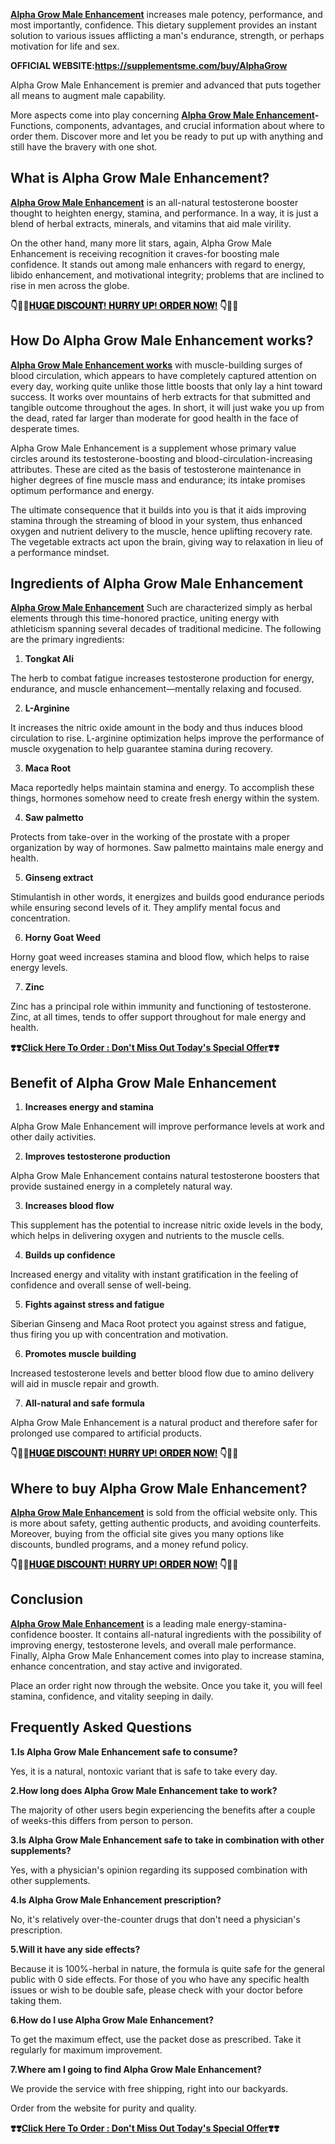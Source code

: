 <p><a href="https://supplementsme.com/buy/AlphaGrow"><strong>Alpha Grow Male Enhancement</strong></a><span style="font-weight: 400;"> increases male potency, performance, and most importantly, confidence. This dietary supplement provides an instant solution to various issues afflicting a man's endurance, strength, or perhaps motivation for life and sex.</span></p>
<p><strong>OFFICIAL WEBSITE:</strong><a href="https://supplementsme.com/buy/AlphaGrow"><strong>https://supplementsme.com/buy/AlphaGrow</strong></a></p>
<p><span style="font-weight: 400;">Alpha Grow Male Enhancement is premier and advanced that puts together all means to augment male capability.</span></p>
<p><span style="font-weight: 400;">More aspects come into play concerning </span><a href="https://supplementsme.com/buy/AlphaGrow"><strong>Alpha Grow Male Enhancement</strong></a><strong>-</strong><span style="font-weight: 400;">Functions, components, advantages, and crucial information about where to order them. Discover more and let you be ready to put up with anything and still have the bravery with one shot.</span></p>
<h2><strong>What is Alpha Grow Male Enhancement?</strong></h2>
<p><a href="https://supplementsme.com/buy/AlphaGrow"><strong>Alpha Grow Male Enhancement</strong></a><span style="font-weight: 400;"> is an all-natural testosterone booster thought to heighten energy, stamina, and performance. In a way, it is just a blend of herbal extracts, minerals, and vitamins that aid male virility.</span></p>
<p><span style="font-weight: 400;">On the other hand, many more lit stars, again, Alpha Grow Male Enhancement is receiving recognition it craves-for boosting male confidence. It stands out among male enhancers with regard to energy, libido enhancement, and motivational integrity; problems that are inclined to rise in men across the globe.</span></p>
<p><strong>👇🥳😍</strong><a href="https://supplementsme.com/buy/AlphaGrow"><strong>𝐇𝐔𝐆𝐄 𝐃𝐈𝐒𝐂𝐎𝐔𝐍𝐓! 𝐇𝐔𝐑𝐑𝐘 𝐔𝐏! 𝐎𝐑𝐃𝐄𝐑 𝐍𝐎𝐖!</strong></a><strong> 👇🥳😍</strong></p>
<h2><strong>How Do Alpha Grow Male Enhancement works?</strong></h2>
<p><a href="https://supplementsme.com/buy/AlphaGrow"><strong>Alpha Grow Male Enhancement works</strong></a><span style="font-weight: 400;"> with muscle-building surges of blood circulation, which appears to have completely captured attention on every day, working quite unlike those little boosts that only lay a hint toward success. It works over mountains of herb extracts for that submitted and tangible outcome throughout the ages. In short, it will just wake you up from the dead, rated far larger than moderate for good health in the face of desperate times.&nbsp;</span></p>
<p><span style="font-weight: 400;">Alpha Grow Male Enhancement is a supplement whose primary value circles around its testosterone-boosting and blood-circulation-increasing attributes. These are cited as the basis of testosterone maintenance in higher degrees of fine muscle mass and endurance; its intake promises optimum performance and energy.</span></p>
<p><span style="font-weight: 400;">The ultimate consequence that it builds into you is that it aids improving stamina through the streaming of blood in your system, thus enhanced oxygen and nutrient delivery to the muscle, hence uplifting recovery rate. The vegetable extracts act upon the brain, giving way to relaxation in lieu of a performance mindset.</span></p>
<h2><strong>Ingredients of Alpha Grow Male Enhancement</strong></h2>
<p><a href="https://supplementsme.com/buy/AlphaGrow"><strong>Alpha Grow Male Enhancement</strong></a><span style="font-weight: 400;"> Such are characterized simply as herbal elements through this time-honored practice, uniting energy with athleticism spanning several decades of traditional medicine. The following are the primary ingredients:</span></p>
<ol>
<li><strong> Tongkat Ali</strong></li>
</ol>
<p><span style="font-weight: 400;">The herb to combat fatigue increases testosterone production for energy, endurance, and muscle enhancement&mdash;mentally relaxing and focused.</span></p>
<ol start="2">
<li><strong> L-Arginine</strong></li>
</ol>
<p><span style="font-weight: 400;">It increases the nitric oxide amount in the body and thus induces blood circulation to rise. L-arginine optimization helps improve the performance of muscle oxygenation to help guarantee stamina during recovery.</span></p>
<ol start="3">
<li><strong> Maca Root</strong></li>
</ol>
<p><span style="font-weight: 400;">Maca reportedly helps maintain stamina and energy. To accomplish these things, hormones somehow need to create fresh energy within the system.</span></p>
<ol start="4">
<li><strong> Saw palmetto</strong></li>
</ol>
<p><span style="font-weight: 400;">Protects from take-over in the working of the prostate with a proper organization by way of hormones. Saw palmetto maintains male energy and health.</span></p>
<ol start="5">
<li><strong> Ginseng extract</strong></li>
</ol>
<p><span style="font-weight: 400;">Stimulantish in other words, it energizes and builds good endurance periods while ensuring second levels of it. They amplify mental focus and concentration.</span></p>
<ol start="6">
<li><strong> Horny Goat Weed</strong></li>
</ol>
<p><span style="font-weight: 400;">Horny goat weed increases stamina and blood flow, which helps to raise energy levels.&nbsp;</span></p>
<ol start="7">
<li><strong> Zinc</strong></li>
</ol>
<p><span style="font-weight: 400;">Zinc has a principal role within immunity and functioning of testosterone. Zinc, at all times, tends to offer support throughout for male energy and health.&nbsp;</span></p>
<p><strong>❣️❣️</strong><a href="https://supplementsme.com/buy/AlphaGrow"><strong>Click Here To Order : Don't Miss Out Today's Special Offer</strong></a><strong>❣️❣️&nbsp;</strong></p>
<h2><strong>Benefit of</strong> <strong>Alpha Grow Male Enhancement</strong></h2>
<ol>
<li><strong> Increases energy and stamina</strong></li>
</ol>
<p><span style="font-weight: 400;">Alpha Grow Male Enhancement will improve performance levels at work and other daily activities.</span></p>
<ol start="2">
<li><strong> Improves testosterone production</strong></li>
</ol>
<p><span style="font-weight: 400;">Alpha Grow Male Enhancement contains natural testosterone boosters that provide sustained energy in a completely natural way.</span></p>
<ol start="3">
<li><strong> Increases blood flow</strong></li>
</ol>
<p><span style="font-weight: 400;">This supplement has the potential to increase nitric oxide levels in the body, which helps in delivering oxygen and nutrients to the muscle cells.</span></p>
<ol start="4">
<li><strong> Builds up confidence</strong></li>
</ol>
<p><span style="font-weight: 400;">Increased energy and vitality with instant gratification in the feeling of confidence and overall sense of well-being.</span></p>
<ol start="5">
<li><strong> Fights against stress and fatigue</strong></li>
</ol>
<p><span style="font-weight: 400;">Siberian Ginseng and Maca Root protect you against stress and fatigue, thus firing you up with concentration and motivation.</span></p>
<ol start="6">
<li><strong> Promotes muscle building</strong></li>
</ol>
<p><span style="font-weight: 400;">Increased testosterone levels and better blood flow due to amino delivery will aid in muscle repair and growth.</span></p>
<ol start="7">
<li><strong> All-natural and safe formula</strong></li>
</ol>
<p><span style="font-weight: 400;">Alpha Grow Male Enhancement is a natural product and therefore safer for prolonged use compared to artificial products.</span></p>
<p><strong>👇🥳😍</strong><a href="https://supplementsme.com/buy/AlphaGrow"><strong>𝐇𝐔𝐆𝐄 𝐃𝐈𝐒𝐂𝐎𝐔𝐍𝐓! 𝐇𝐔𝐑𝐑𝐘 𝐔𝐏! 𝐎𝐑𝐃𝐄𝐑 𝐍𝐎𝐖!</strong></a><strong> 👇🥳😍</strong></p>
<h2><strong>Where to buy Alpha Grow Male Enhancement?</strong></h2>
<p><a href="https://supplementsme.com/buy/AlphaGrow"><strong>Alpha Grow Male Enhancement</strong></a><span style="font-weight: 400;"> is sold from the official website only. This is more about safety, getting authentic products, and avoiding counterfeits. Moreover, buying from the official site gives you many options like discounts, bundled programs, and a money refund policy.&nbsp;</span></p>
<p><strong>👇🥳😍</strong><a href="https://supplementsme.com/buy/AlphaGrow"><strong>𝐇𝐔𝐆𝐄 𝐃𝐈𝐒𝐂𝐎𝐔𝐍𝐓! 𝐇𝐔𝐑𝐑𝐘 𝐔𝐏! 𝐎𝐑𝐃𝐄𝐑 𝐍𝐎𝐖!</strong></a><strong> 👇🥳😍</strong></p>
<h2><strong>Conclusion</strong></h2>
<p><a href="https://supplementsme.com/buy/AlphaGrow"><strong>Alpha Grow Male Enhancement</strong></a><span style="font-weight: 400;"> is a leading male energy-stamina-confidence booster. It contains all-natural ingredients with the possibility of improving energy, testosterone levels, and overall male performance. Finally, Alpha Grow Male Enhancement comes into play to increase stamina, enhance concentration, and stay active and invigorated.</span></p>
<p><span style="font-weight: 400;">Place an order right now through the website. Once you take it, you will feel stamina, confidence, and vitality seeping in daily.</span></p>
<h2><strong>Frequently Asked Questions</strong></h2>
<p><strong>1.Is Alpha Grow Male Enhancement safe to consume?</strong></p>
<p><span style="font-weight: 400;">Yes, it is a natural, nontoxic variant that is safe to take every day.</span></p>
<p><strong>2.How long does Alpha Grow Male Enhancement take to work?</strong></p>
<p><span style="font-weight: 400;">The majority of other users begin experiencing the benefits after a couple of weeks-this differs from person to person.</span></p>
<p><strong>3.Is Alpha Grow Male Enhancement safe to take in combination with other supplements?</strong></p>
<p><span style="font-weight: 400;">Yes, with a physician's opinion regarding its supposed combination with other supplements.</span></p>
<p><strong>4.Is Alpha Grow Male Enhancement prescription?</strong></p>
<p><span style="font-weight: 400;">No, it's relatively over-the-counter drugs that don't need a physician's prescription.</span></p>
<p><strong>5.Will it have any side effects?</strong></p>
<p><span style="font-weight: 400;">Because it is 100%-herbal in nature, the formula is quite safe for the general public with 0 side effects. For those of you who have any specific health issues or wish to be double safe, please check with your doctor before taking them.</span></p>
<p><strong>6.How do I use Alpha Grow Male Enhancement?</strong></p>
<p><span style="font-weight: 400;">To get the maximum effect, use the packet dose as prescribed. Take it regularly for maximum improvement.</span></p>
<p><strong>7.Where am I going to find Alpha Grow Male Enhancement?</strong></p>
<p><span style="font-weight: 400;">We provide the service with free shipping, right into our backyards.</span></p>
<p><span style="font-weight: 400;">Order from the website for purity and quality.&nbsp;</span></p>
<p><strong>❣️❣️</strong><a href="https://supplementsme.com/buy/AlphaGrow"><strong>Click Here To Order : Don't Miss Out Today's Special Offer</strong></a><strong>❣️❣️&nbsp;</strong></p>
<p><br /><br /></p>
